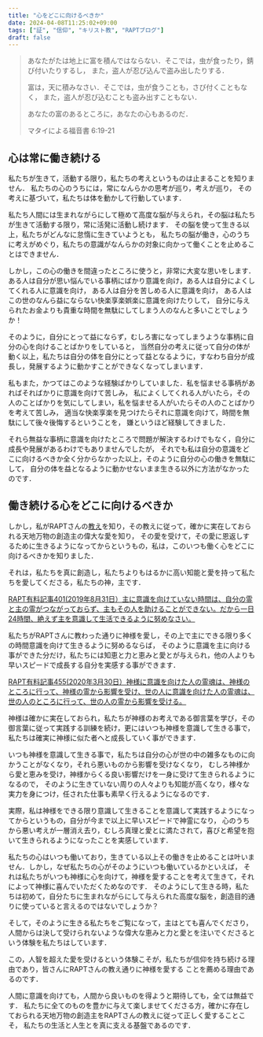 ```yaml
---
title: "心をどこに向けるべきか"
date: 2024-04-08T11:25:02+09:00
tags: ["証", "信仰", "キリスト教", "RAPTブログ"]
draft: false
---
```

> あなたがたは地上に富を積んではならない．そこでは，虫が食ったり，錆び付いたりするし，
> また，盗人が忍び込んで盗み出したりする．
>
> 富は，天に積みなさい．そこでは，虫が食うことも，さび付くこともなく，
> また，盗人が忍び込むことも盗み出すこともない．
>
> あなたの富のあるところに，あなたの心もあるのだ．
>
> マタイによる福音書 6:19-21

## 心は常に働き続ける
私たちが生きて，活動する限り，私たちの考えというものは止まることを知りません．
私たちの心のうちには，常になんらかの思考が巡り，考えが巡り，
その考えに基づいて，私たちは体を動かして行動しています．

私たち人間には生まれながらにして極めて高度な脳が与えられ，その脳は私たちが生きて活動する限り，常に活発に活動し続けます．
その脳を使って生きる以上，私たちがどんなに怠惰に生きていようとも，
私たちの脳が働き，心のうちに考えがめぐり，私たちの意識がなんらかの対象に向かって働くことを止めることはできません．

しかし，この心の働きを間違ったところに使うと，非常に大変な思いをします．
ある人は自分が思い悩んでいる事柄にばかり意識を向け，ある人は自分によくしてくれる人に意識を向け，
ある人は自分を苦しめる人に意識を向け，
ある人はこの世のなんら益にならない快楽享楽娯楽に意識を向けたりして，
自分に与えられたお金よりも貴重な時間を無駄にしてしまう人のなんと多いことでしょうか！

そのように，自分にとって益にならず，むしろ害になってしまうような事柄に自分の心を向けることばかりをしていると，
当然自分の考えに従って自分の体が動く以上，私たちは自分の体を自分にとって益となるように，すなわち自分が成長し，発展するように動かすことができなくなってしまいます．

私もまた，かつてはこのような経験ばかりしていました．私を悩ませる事柄があればそればかりに意識を向けて苦しみ，
私によくしてくれる人がいたら，その人のことばかりを気にしてしまい，私を悩ませる人がいたらその人のことばかりを考えて苦しみ，
適当な快楽享楽を見つけたらそれに意識を向けて，時間を無駄にして後々後悔するということを，
嫌というほど経験してきました．

それら無益な事柄に意識を向けたところで問題が解決するわけでもなく，自分に成長や発展があるわけでもありませんでしたが，
それでも私は自分の意識をどこに向けるべきか全く分からなかった以上，そのように自分の心の働きを無駄にして，
自分の体を益となるように動かせないまま生きる以外に方法がなかったのです．

## 働き続ける心をどこに向けるべきか

しかし，私がRAPTさんの[教え](https://rapt-neo.com/?page_id=30947)を知り，その教えに従って，確かに実在しておられる天地万物の創造主の偉大な愛を知り，
その愛を受けて，その愛に恩返しするために生きるようになってからというもの，私は，このいつも働く心をどこに向けるべきかを知りました．

それは，私たちを真に創造し，私たちよりもはるかに高い知能と愛を持って私たちを愛してくださる，私たちの神，主です．

[ RAPT有料記事401(2019年8月31日）主に意識を向けていない時間は、自分の霊と主の霊がつながっておらず、主もその人を助けることができない。だから一日24時間、絶えず主を意識して生活できるように努めなさい。](https://rapt-neo.com/?p=51560)

私たちがRAPTさんに教わった通りに神様を愛し，その上で主にできる限り多くの時間意識を向けて生きるように努めるならば，
そのように意識を主に向ける事ができた分だけ，私たちには知恵と力と恵みと愛とが与えられ，他の人よりも早いスピードで成長する自分を実感する事ができます．

[RAPT有料記事455(2020年3月30日）神様に意識を向けた人の霊魂は、神様のところに行って、神様の霊から影響を受け、世の人に意識を向けた人の霊魂は、世の人のところに行って、世の人の霊から影響を受ける。](https://rapt-neo.com/?p=52654)

神様は確かに実在しておられ，私たちが神様のお考えである御言葉を学び，その御言葉に従って実践する訓練を続け，更にはいつも神様を意識して生きる事で，
私たちは確実に神様に似た者へと成長していく事ができます．

いつも神様を意識して生きる事で，私たちは自分の心が世の中の雑多なものに向かうことがなくなり，それら悪いものから影響を受けなくなり，
むしろ神様から愛と恵みを受け，神様からくる良い影響だけを一身に受けて生きられるようになるので，
そのように生きていない周りの人々よりも知能が高くなり，様々な実力を身につけ，任された仕事も素早く行えるようになるのです．

実際，私は神様をできる限り意識して生きることを意識して実践するようになってからというもの，自分が今まで以上に早いスピードで神霊になり，
心のうちから悪い考えが一層消え去り，むしろ真理と愛とに満たされて，喜びと希望を抱いて生きられるようになったことを実感しています．

私たちの心はいつも働いており，生きている以上その働きを止めることは叶いません．しかし，なぜ私たちの心がそのようにいつも働いているかといえば，
それは私たちがいつも神様に心を向けて，神様を愛することを考えて生きて，それによって神様に喜んでいただくためなのです．
そのようにして生きる時，私たちは初めて，自分たちに生まれながらにして与えられた高度な脳を，創造目的通りに使っていると言えるのではないでしょうか？

そして，そのように生きる私たちをご覧になって，主はとても喜んでくださり，
人間からは決して受けられないような偉大な恵みと力と愛とを注いでくださるという体験を私たちはしています．

この，人智を超えた愛を受けるという体験こそが，私たちが信仰を持ち続ける理由であり，皆さんにRAPTさんの教え通りに神様を愛する
ことを薦める理由であるのです．

人間に意識を向けても，人間から良いものを得ようと期待しても，全ては無益です．
私たちに全てのものを豊かに与えて楽しませてくださる方，確かに存在しておられる天地万物の創造主をRAPTさんの教えに従って正しく愛することこそ，
私たちの生活と人生とを真に支える基盤であるのです．